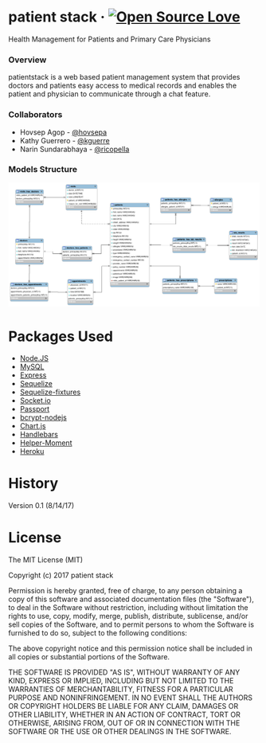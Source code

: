 # patient stack &middot; [![Open Source Love](https://badges.frapsoft.com/os/mit/mit.svg?v=102)](https://github.com/ellerbrock/open-source-badge/)

Health Management for Patients and Primary Care Physicians

### Overview

patientstack is a web based patient management system that provides doctors and patients easy access to medical records and enables the patient and physician to communicate through a chat feature.

### Collaborators

* Hovsep Agop - [@hovsepa](https://github.com/hovsepa)
* Kathy Guerrero - [@kguerre](https://github.com/kguerre)
* Narin Sundarabhaya - [@ricopella](https://github.com/ricopella)

### Models Structure

![Models](./db/models.png)

# Packages Used

* [Node.JS](https://www.npmjs.com/)
* [MySQL](https://www.npmjs.com/package/mysql)
* [Express](https://www.npmjs.com/package/express)
* [Sequelize](http://docs.sequelizejs.com/)
* [Sequelize-fixtures](https://www.npmjs.com/package/sequelize-fixtures)
* [Socket.io](https://www.npmjs.com/package/socket.io)
* [Passport](https://www.npmjs.com/package/passport)
* [bcrypt-nodejs](https://www.npmjs.com/package/bcrypt-nodejs)
* [Chart.js](https://www.npmjs.com/package/chart.js)
* [Handlebars](https://www.npmjs.com/package/express-handlebars)
* [Helper-Moment](https://www.npmjs.com/package/helper-moment)
* [Heroku](https://www.npmjs.com/package/heroku)

# History

Version 0.1 (8/14/17)

# License

The MIT License (MIT)

Copyright (c) 2017 patient stack

Permission is hereby granted, free of charge, to any person obtaining a copy of this software and associated documentation files (the "Software"), to deal in the Software without restriction, including without limitation the rights to use, copy, modify, merge, publish, distribute, sublicense, and/or sell copies of the Software, and to permit persons to whom the Software is furnished to do so, subject to the following conditions:

The above copyright notice and this permission notice shall be included in all copies or substantial portions of the Software.

THE SOFTWARE IS PROVIDED "AS IS", WITHOUT WARRANTY OF ANY KIND, EXPRESS OR IMPLIED, INCLUDING BUT NOT LIMITED TO THE WARRANTIES OF MERCHANTABILITY, FITNESS FOR A PARTICULAR PURPOSE AND NONINFRINGEMENT. IN NO EVENT SHALL THE AUTHORS OR COPYRIGHT HOLDERS BE LIABLE FOR ANY CLAIM, DAMAGES OR OTHER LIABILITY, WHETHER IN AN ACTION OF CONTRACT, TORT OR OTHERWISE, ARISING FROM, OUT OF OR IN CONNECTION WITH THE SOFTWARE OR THE USE OR OTHER DEALINGS IN THE SOFTWARE.